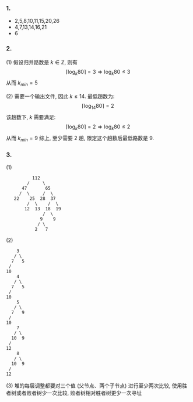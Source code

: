 ### 1.
- 2,5,8,10,11,15,20,26
- 4,7,13,14,16,21
- 6

### 2.
(1)
假设归并路数是 $k\in \mathbb Z$, 则有
$$\lceil\log_k 80\rceil=3\Rightarrow \log_k 80\leq 3$$
从而 $k_{min} = 5$

(2)
需要一个输出文件, 因此 $k\leq 14$.
最低趟数为:
$$\lceil\log_{14} 80\rceil=2$$
该趟数下, $k$ 需要满足:
$$\lceil\log_k 80\rceil=2\Rightarrow \log_k 80\leq 2$$
从而 $k_{min} = 9$
综上, 至少需要 $2$ 趟, 限定这个趟数后最低路数是 $9$.

### 3.
(1)
```
          112
        /     \
      47       65
     /  \     /  \
   22    25  28  37
        /  \    /  \
       12  13  18  19
              /  \
             9    9
            / \
           2   7 
```

(2)
```
    3
   / \
  7   5
 /
10
    4
   / \
  7   5
 /
10
    5
   / \
  7   9
 /
10
    7
   / \
  10  9
 /
12
    8
   / \
  10  9
 /
12
```

(3)
堆的每层调整都要对三个值 (父节点、两个子节点) 进行至少两次比较, 使用胜者树或者败者树少一次比较, 败者树相对胜者树更少一次寻址